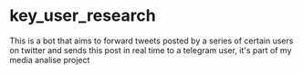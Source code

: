 # key_user_research
This is a bot that aims to forward tweets posted by a series of certain users on twitter and sends this post in real time to a telegram user, it's part of my media analise project
